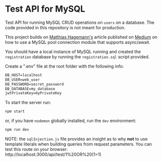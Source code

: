 # Test API for MySQL

Test API for running MySQL CRUD operations on `users` on a database. The code provided in this repository is not meant for production.

This project builds on [Matthias Hagemann's](https://medium.com/@mhagemann?source=post_page-----6984a09d49f4----------------------) article published on [Medium](https://medium.com/@mhagemann/create-a-mysql-database-middleware-with-node-js-8-and-async-await-6984a09d49f4) on how to use a MySQL pool connection module that supports async/await.

You should have a local instance of MySQL running and created the `registration` database by running the `registration.sql` script provided.

Create a ".env" file at the root folder with the following info:

```reStructuredText
DB_HOST=localhost
DB_USER=web_user
DB_PASSWORD=secret_password
DB_DATABASE=my_database
jwtPrivateKey=myPrivateKey
```

To start the server run:

```bash
npm start
```

or, if you have `nodemon` globally installed, run the `dev` environment:

```bash
npm run dev
```

NOTE: the `sqlInjection.js` file provides an insight as to why **not** to use template literals when building queries from request parameters. You can test this route on your browser: http://localhost:3000/api/test/1%20OR%20(1=1)
